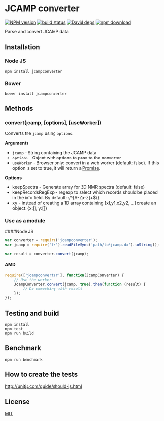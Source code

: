 # JCAMP converter

  [![NPM version][npm-image]][npm-url]
  [![build status][travis-image]][travis-url]
  [![David deps][david-image]][david-url]
  [![npm download][download-image]][download-url]

Parse and convert JCAMP data

## Installation

### Node JS

`npm install jcampconverter`

### Bower

`bower install jcampconverter`

## Methods

### convert(jcamp, [options], [useWorker])

Converts the `jcamp` using `options`.

__Arguments__

* `jcamp` - String containing the JCAMP data
* `options` - Object with options to pass to the converter
* `useWorker` - Browser only: convert in a web worker (default: false). If this option is set to true, it will return a [Promise](https://developer.mozilla.org/en/docs/Web/JavaScript/Reference/Global_Objects/Promise).

__Options__

* keepSpectra - Generate array for 2D NMR spectra (default: false)
* keepRecordsRegExp - regexp to select which records should be placed in the info field. By default: :/^[A-Za-z]+$/}
* xy - instead of creating a 1D array containing [x1,y1,x2,y2, ...] create an object: {x:[], y:[]}


### Use as a module

####Node JS

```javascript
var converter = require('jcampconverter');
var jcamp = require('fs').readFileSync('path/to/jcamp.dx').toString();

var result = converter.convert(jcamp);
```

#### AMD

```javascript
require(['jcampconverter'], function(JcampConverter) {
    // Use the worker
    JcampConverter.convert(jcamp, true).then(function (result) {
        // Do something with result
    });
});
```

## Testing and build

```
npm install
npm test
npm run build
```

## Benchmark

```
npm run benchmark
```

## How to create the tests

http://unitjs.com/guide/should-js.html

## License

  [MIT](./LICENSE)

[npm-image]: https://img.shields.io/npm/v/jcampconverter.svg?style=flat-square
[npm-url]: https://npmjs.org/package/jcampconverter
[travis-image]: https://img.shields.io/travis/cheminfo/jcampconverter/master.svg?style=flat-square
[travis-url]: https://travis-ci.org/cheminfo/jcampconverter
[david-image]: https://img.shields.io/david/cheminfo/jcampconverter.svg?style=flat-square
[david-url]: https://david-dm.org/cheminfo/jcampconverter
[download-image]: https://img.shields.io/npm/dm/jcampconverter.svg?style=flat-square
[download-url]: https://npmjs.org/package/jcampconverter
